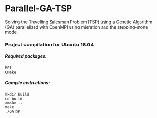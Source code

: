 # Parallel-GA-TSP
Solving the Travelling Salesman Problem (TSP) using a Genetic Algorithm (GA) parallelized with OpenMPI using migration and the stepping-stone model.


### Project compilation for Ubuntu 18.04

##### Required packages:
```
MPI
CMake
```

##### Compile instructions:
```
mkdir build
cd build
cmake ..
make
./GATSP
```
